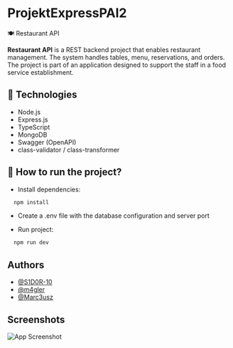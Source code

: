 # ProjektExpressPAI2
🍽️ Restaurant API

**Restaurant API** is a REST backend project that enables restaurant management. The system handles tables, menu, reservations, and orders. The project is part of an application designed to support the staff in a food service establishment.


## 🔧 Technologies
- Node.js
- Express.js
- TypeScript
- MongoDB
- Swagger (OpenAPI)
- class-validator / class-transformer

## 🚀 How to run the project?
- Install dependencies: 
```bash
  npm install
```
- Create a .env file with the database configuration and server port

- Run project:
```bash
  npm run dev
```

## Authors

- [@S1D0R-10](https://www.github.com/S1D0R-10)
- [@m4gler](https://www.github.com/m4gler)
- [@Marc3usz](https://www.github.com/Marc3usz)

    
## Screenshots

![App Screenshot](https://via.placeholder.com/468x300?text=App+Screenshot+Here)

